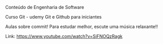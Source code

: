 Conteúdo de Engenharia de Software

Curso Git - udemy
Git e Github para iniciantes

Aulas sobre commit!
Para estudar melhor, escute uma música relaxante!!

Link: https://www.youtube.com/watch?v=SiFNOQzRagk
